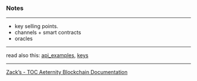 ### Notes
***

* key selling points.
* channels + smart contracts
* oracles


***
read also this: [api_examples](api_examples), [keys](keys)
***
[Zack’s - TOC Aeternity Blockchain Documentation](Zack_Docs_TOC)